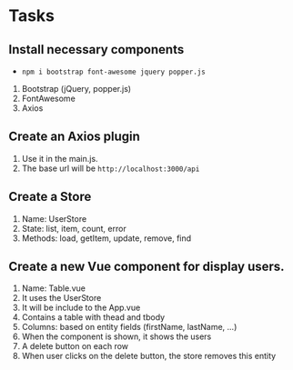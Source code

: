 # Tasks

## Install necessary components
- `npm i bootstrap font-awesome jquery popper.js`
1. Bootstrap (jQuery, popper.js)
1. FontAwesome
1. Axios

## Create an Axios plugin
1. Use it in the main.js.
1. The base url will be `http://localhost:3000/api`

## Create a Store
1. Name: UserStore
1. State: list, item, count, error
1. Methods: load, getItem, update, remove, find

## Create a new Vue component for display users.
1. Name: Table.vue
1. It uses the UserStore
1. It will be include to the App.vue
1. Contains a table with thead and tbody
1. Columns: based on entity fields (firstName, lastName, ...)
1. When the component is shown, it shows the users
1. A delete button on each row
1. When user clicks on the delete button, the store removes this entity
